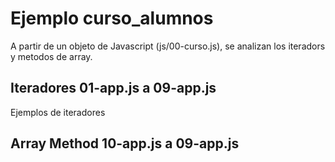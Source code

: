 # Ejemplo curso_alumnos
A partir de un objeto de Javascript (js/00-curso.js), se analizan los iteradors y metodos de array.
## Iteradores 01-app.js a 09-app.js
Ejemplos de iteradores
## Array Method 10-app.js a 09-app.js

